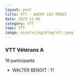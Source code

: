 ```yaml
---
layout: post
title: VTT - AUCHY LES MINES
date: 2023-11-05
category: VTT
tags: VTT
image: assets/img/blog/vtt.jpeg
---
```


### VTT Vétérans A
18 participants
- WALTER BENOIT : 11
